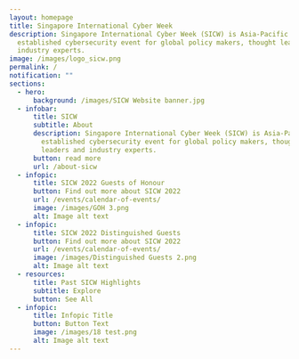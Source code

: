 ```yaml
---
layout: homepage
title: Singapore International Cyber Week
description: Singapore International Cyber Week (SICW) is Asia-Pacific’s most
  established cybersecurity event for global policy makers, thought leaders and
  industry experts.
image: /images/logo_sicw.png
permalink: /
notification: ""
sections:
  - hero:
      background: /images/SICW Website banner.jpg
  - infobar:
      title: SICW
      subtitle: About
      description: Singapore International Cyber Week (SICW) is Asia-Pacific’s most
        established cybersecurity event for global policy makers, thought
        leaders and industry experts.
      button: read more
      url: /about-sicw
  - infopic:
      title: SICW 2022 Guests of Honour
      button: Find out more about SICW 2022
      url: /events/calendar-of-events/
      image: /images/GOH 3.png
      alt: Image alt text
  - infopic:
      title: SICW 2022 Distinguished Guests
      button: Find out more about SICW 2022
      url: /events/calendar-of-events/
      image: /images/Distinguished Guests 2.png
      alt: Image alt text
  - resources:
      title: Past SICW Highlights
      subtitle: Explore
      button: See All
  - infopic:
      title: Infopic Title
      button: Button Text
      image: /images/18 test.png
      alt: Image alt text
---
```

